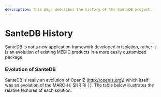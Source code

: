 ```yaml
---
description: This page describes the history of the SanteDB project.
---
```


# SanteDB History

SanteDB is not a new application framework developed in isolation, rather it is an evolution of existing MEDIC products in a more easily customized package.

### Evolution of SanteDB

SanteDB is really an evolution of OpenIZ \(http://openiz.org\) which itself was an evolution of the MARC-HI SHR RI \( \). The table below illustrates the relative features of each solution.



